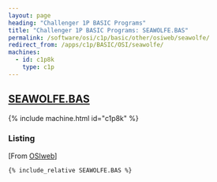 ```yaml
---
layout: page
heading: "Challenger 1P BASIC Programs"
title: "Challenger 1P BASIC Programs: SEAWOLFE.BAS"
permalink: /software/osi/c1p/basic/other/osiweb/seawolfe/
redirect_from: /apps/c1p/BASIC/OSI/seawolfe/
machines:
  - id: c1p8k
    type: c1p
---
```


## [SEAWOLFE.BAS](#listing)

{% include machine.html id="c1p8k" %}

### Listing

[From [OSIweb](http://www.osiweb.org/programs/basic/)]

```bas
{% include_relative SEAWOLFE.BAS %}
```
